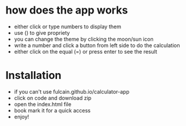 # how does the app works
- either click or type numbers to display them
- use () to give propriety 
- you can change the theme by clicking the moon/sun icon
- write a number and click a button from left side to do the calculation
- either click on the equal (=) or press enter to see the result

# Installation

- if you can't use fulcain.github.io/calculator-app
- click on code and download zip
- open the index.html file
- book mark it for a quick access
- enjoy!

